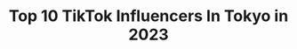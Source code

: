 ---
title: Top 10 TikTok Influencers In Tokyo in 2023
description: >-
  Find top TikTok influencers in Tokyo in 2023. Most popular hashtags: #tiktok #foryou #tiktok3.
platform: TikTok
hits: 64
text_top: Discover the top-rated TikTok accounts on inBeat.
text_bottom: Our search engine has 64 TikTok influencers like this in Tokyo, Japan for you to pitch.
profiles:
  - username: "onenonly_tokyo"
    fullname: >-
      ONE N' ONLY
    bio: >-
      We are ONE N' ONLY! 10/14NewDigitalSG「JUST LIKE ME」 Release! >from Tokyo
    location: "Japan"
    followers: 249900
    engagement: 1725
    commentsToLikes: 0.028115
    id: cka0t0ny2nwfs0i78p05cyvt5
    verified: true
    hashtags: "#ono, #musicalchairschallenge, #justlikemechallenge, #onenonly"
  - username: "yanpechi"
    fullname: >-
      😈やんぺち😈
    bio: >-
      Tokyo🗼ごく普通の悪魔ですよ😈集え非リア共🙋‍♂️thanks for likes
    location: "Japan"
    followers: 21500
    engagement: 1007
    commentsToLikes: 0.056595
    id: ckad7g87i41kn0i78xgvgso2u
    verified: false
    hashtags: "#jap, #fitnessboys, #hiphop"
  - username: "sonshiu"
    fullname: >-
      Patrika
    bio: >-
      素晴らしい景色満載 出演の興味があったら、インスタで待ってます😬(東京Tokyo） 抖音：东君小宇
    location: "Japan"
    followers: 426400
    engagement: 1268
    commentsToLikes: 0.013970
    id: ck8sbwahr8eqv0j78tmz62224
    verified: false
    hashtags: "#tiktok"
  - username: "hyori.ep"
    fullname: >-
      Hyori
    bio: >-
      Tokyo 2003 creator IG:Hyori.ep
    location: "Japan"
    followers: 93700
    engagement: 1359
    commentsToLikes: 0.015455
    id: ckbq55ed4rczz0j23o58mq8yn
    verified: false
    hashtags: "#vibe, #03, #2003, #myheroacademia"
  - username: "ryuryu12345"
    fullname: >-
      りゅー
    bio: >-
      Instagram→r_ch_official Star Music Entertaiment Inc.所属 Tokyo🇯🇵20yo💪🏉
    location: "Japan"
    followers: 93000
    engagement: 574
    commentsToLikes: 0.036243
    id: ckbvugcgvt25x0j23tf05kip7
    verified: false
    hashtags: "#20, #fyp, #tiktok"
  - username: "orisa0510"
    fullname: >-
      おりさ【六本木 JAIL tokyo DANCER】
    bio: >-
      六本木JAIL TOKYO 金曜ダンサー (予約したい方はDM下さい💕) なないろランジェリー 緑担当💚 名古屋 ▶︎ 東京 / 🎂5月10日 /B型
    location: "Japan"
    followers: 350400
    engagement: 514
    commentsToLikes: 0.017565
    id: ck9tu9lwrkfiy0j780e36ykb5
    verified: false
    hashtags: "#jail, #jailtokyo, #dancer, #tiktok"
  - username: "asalato.watari"
    fullname: >-
      asalato.watari
    bio: >-
      アサラトフリースタイルバトル三連覇チャンピオン！ 世界トップコンビ ASALATO TOKYO のWatariです Check my youtube!!
    location: "Japan"
    followers: 33600
    engagement: 614
    commentsToLikes: 0.028211
    id: ck8hscq9bcso10j7820kch8ir
    verified: false
    hashtags: "#rhythm, #tiktok, #music, #groove"
  - username: "sdragoner"
    fullname: >-
      S.Dragon-Er
    bio: >-
      From Tokyo. Drum,DJ,Rap🥁 現在Twitterで毎日投稿企画やってます🙏 RT協力してくれたら助かります🙏😭
    location: "Japan"
    followers: 8794
    engagement: 325
    commentsToLikes: 0.042397
    id: ck9f22yb5bbfw0j78lgzc1tr0
    verified: false
    hashtags: "#tiktok, #sdragoner, #kinggnu, #toprock"
  - username: "sinjogrg"
    fullname: >-
      Sinjo Grg 🇳🇵🇯🇵
    bio: >-
      #Tokyo🇯🇵🇳🇵 Follow me on Instagram ❤️❤️ insta name : Sinjo grg 🤗
    location: "Japan"
    followers: 69100
    engagement: 267
    commentsToLikes: 0.080545
    id: ck9c56qjtqe3y0j78h01q0ujj
    verified: false
    hashtags: "#sinjogrg, #nepalitiktok, #foryoupage, #tokyo"
  - username: "mangadesu"
    fullname: >-
      KAMIYAMA Mimetronics
    bio: >-
      tokyo🇯🇵japan silentactor
    location: "Japan"
    followers: 24300
    engagement: 460
    commentsToLikes: 0.026019
    id: ckbqfqzrg1b8g0j23klcn8q3v
    verified: false
    hashtags: "#tiktok, #circus, #stage, #entertainment"
---